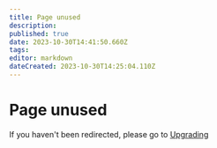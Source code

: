```yaml
---
title: Page unused
description: 
published: true
date: 2023-10-30T14:41:50.660Z
tags: 
editor: markdown
dateCreated: 2023-10-30T14:25:04.110Z
---
```


# Page unused
If you haven't been redirected, please go to [Upgrading](/projects/upgrading)